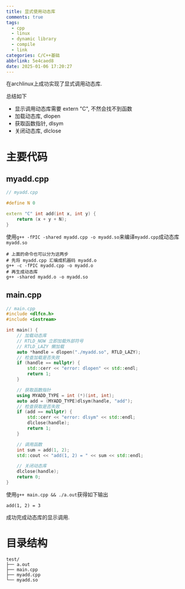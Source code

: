 ```yaml
---
title: 显式使用动态库
comments: true
tags:
  - cpp
  - linux
  - dynamic library
  - compile
  - link
categories: C/C++基础
abbrlink: 5e4caed8
date: 2025-01-06 17:20:27
---
```


在archlinux上成功实现了显式调用动态库.

总结如下
- 显示调用动态库需要 extern "C", 不然会找不到函数
- 加载动态库, dlopen
- 获取函数指针, dlsym
- 关闭动态库, dlclose



# 主要代码

## myadd.cpp

```cpp
// myadd.cpp

#define N 0

extern "C" int add(int x, int y) {
    return (x + y + N);
}
```

使用```g++ -fPIC -shared myadd.cpp -o myadd.so```来编译```myadd.cpp```成动态库```myadd.so```

```shell
# 上面的命令也可以分为这两步
# 先将 myadd.cpp 汇编成机器码 myadd.o
g++ -c -fPIC myadd.cpp -o myadd.o
# 再生成动态库
g++ -shared myadd.o -o myadd.so
```

## main.cpp

```cpp
// main.cpp
#include <dlfcn.h>
#include <iostream>

int main() {
    // 加载动态库 
    // RTLD_NOW 立即加载外部符号
    // RTLD_LAZY 懒加载
    auto *handle = dlopen("./myadd.so", RTLD_LAZY); 
    // 检查加载是否失败
    if (handle == nullptr) {
        std::cerr << "error: dlopen" << std::endl;
        return 1;
    }

    // 获取函数指针
    using MYADD_TYPE = int (*)(int, int);
    auto add = (MYADD_TYPE)dlsym(handle, "add");
    // 检查获取是否失败
    if (add == nullptr) {
        std::cerr << "error: dlsym" << std::endl;
        dlclose(handle);
        return 1;
    }

    // 调用函数
    int sum = add(1, 2);
    std::cout << "add(1, 2) = " << sum << std::endl;

    // 关闭动态库
    dlclose(handle);
    return 0;
}
```

使用```g++ main.cpp && ./a.out```获得如下输出

```
add(1, 2) = 3
```

成功完成动态库的显示调用.


# 目录结构

```
test/
├── a.out
├── main.cpp
├── myadd.cpp
└── myadd.so
```
